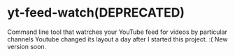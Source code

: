 # yt-feed-watch(DEPRECATED)
Command line tool that watrches your YouTube feed for videos by particular channels
Youtube changed its layout a day after I started this project. :(
New version soon.

